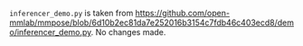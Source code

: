 `inferencer_demo.py` is taken from https://github.com/open-mmlab/mmpose/blob/6d10b2ec81da7e252016b3154c7fdb46c403ecd8/demo/inferencer_demo.py. No changes made.